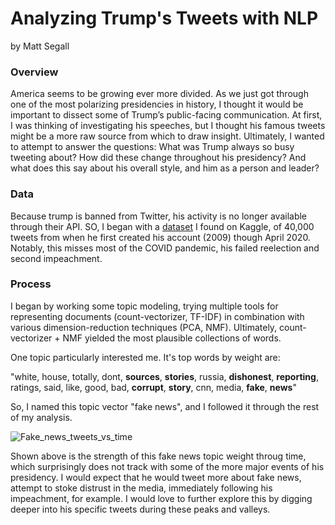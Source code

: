 # **Analyzing Trump's Tweets with NLP**

by Matt Segall

### Overview

America seems to be growing ever more divided. As we just got through one of the most polarizing presidencies in history, I thought it would be important to dissect some of Trump’s public-facing communication. At first, I was thinking of investigating his speeches, but I thought his famous tweets might be a more raw source from which to draw insight. Ultimately, I wanted to attempt to answer the questions: What was Trump always so busy tweeting about? How did these change throughout his presidency? And what does this say about his overall style, and him as a person and leader?

### Data

Because trump is banned from Twitter, his activity is no longer available through their API. SO, I began with a [dataset](https://www.kaggle.com/austinreese/trump-tweets) I found on Kaggle, of 40,000 tweets from when he first created his account (2009) though April 2020. Notably, this misses most of the COVID pandemic, his failed reelection and second impeachment.

### Process

I began by working some topic modeling, trying multiple tools for representing documents (count-vectorizer, TF-IDF) in combination with various dimension-reduction techniques (PCA, NMF). Ultimately, count-vectorizer + NMF yielded the most plausible collections of words.

One topic particularly interested me. It's top words by weight are:

"white, house, totally, dont, **sources**, **stories**, russia, **dishonest**, **reporting**, ratings, said, like, good, bad, **corrupt**, **story**, cnn, media, **fake**, **news**"

So, I named this topic vector "fake news", and I followed it through the rest of my analysis.

![Fake_news_tweets_vs_time](/Users/user/Desktop/Metis/Projects/metis-project-4/Images/Fake_news_tweets_vs_time.png)

Shown above is the strength of this fake news topic weight throug time, which surprisingly does not track with some of the more major events of his presidency. I would expect that he would tweet more about fake news, attempt to stoke distrust in the media, immediately following his impeachment, for example. I would love to further explore this by digging deeper into his specific tweets during these peaks and valleys.